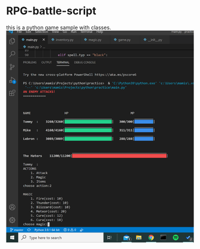# RPG-battle-script
this is a python game sample with classes.
![alt text](https://github.com/mamistom8/RPG-battle-script/blob/master/pictures/pic1.png?raw=true)
